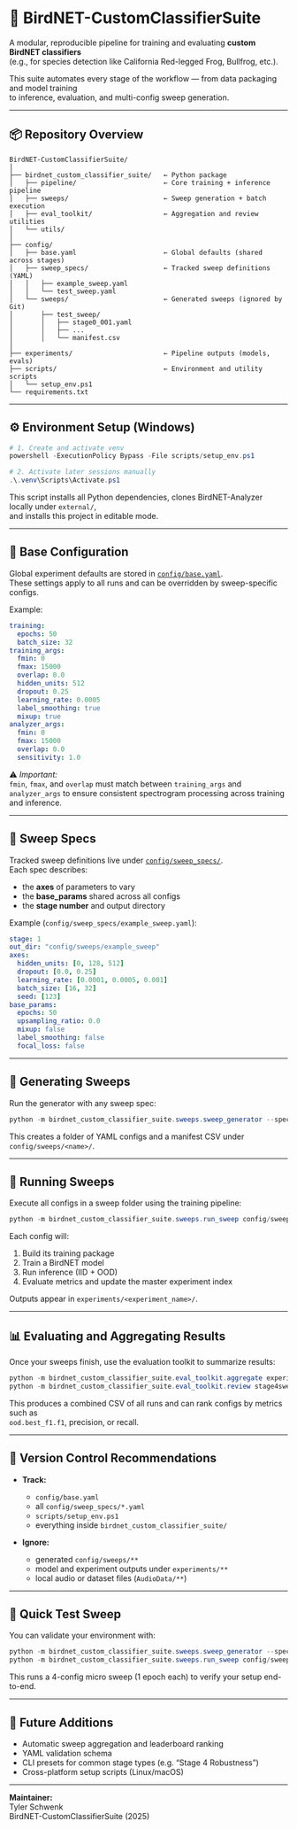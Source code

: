 # 🐸 BirdNET-CustomClassifierSuite

A modular, reproducible pipeline for training and evaluating **custom BirdNET classifiers**  
(e.g., for species detection like California Red-legged Frog, Bullfrog, etc.).

This suite automates every stage of the workflow — from data packaging and model training  
to inference, evaluation, and multi-config sweep generation.

---

## 📦 Repository Overview

```
BirdNET-CustomClassifierSuite/
│
├── birdnet_custom_classifier_suite/   ← Python package
│   ├── pipeline/                      ← Core training + inference pipeline
│   ├── sweeps/                        ← Sweep generation + batch execution
│   ├── eval_toolkit/                  ← Aggregation and review utilities
│   └── utils/
│
├── config/
│   ├── base.yaml                      ← Global defaults (shared across stages)
│   ├── sweep_specs/                   ← Tracked sweep definitions (YAML)
│   │   ├── example_sweep.yaml
│   │   └── test_sweep.yaml
│   └── sweeps/                        ← Generated sweeps (ignored by Git)
│       ├── test_sweep/
│       │   ├── stage0_001.yaml
│       │   ├── ...
│       │   └── manifest.csv
│
├── experiments/                       ← Pipeline outputs (models, evals)
├── scripts/                           ← Environment and utility scripts
│   └── setup_env.ps1
└── requirements.txt
```

---

## ⚙️ Environment Setup (Windows)

```powershell
# 1. Create and activate venv
powershell -ExecutionPolicy Bypass -File scripts/setup_env.ps1

# 2. Activate later sessions manually
.\.venv\Scripts\Activate.ps1
```

This script installs all Python dependencies, clones BirdNET-Analyzer locally under `external/`,  
and installs this project in editable mode.

---

## 🧩 Base Configuration

Global experiment defaults are stored in [`config/base.yaml`](config/base.yaml).  
These settings apply to all runs and can be overridden by sweep-specific configs.

Example:

```yaml
training:
  epochs: 50
  batch_size: 32
training_args:
  fmin: 0
  fmax: 15000
  overlap: 0.0
  hidden_units: 512
  dropout: 0.25
  learning_rate: 0.0005
  label_smoothing: true
  mixup: true
analyzer_args:
  fmin: 0
  fmax: 15000
  overlap: 0.0
  sensitivity: 1.0
```

⚠️ *Important:*  
`fmin`, `fmax`, and `overlap` must match between `training_args` and `analyzer_args`
to ensure consistent spectrogram processing across training and inference.

---

## 🧮 Sweep Specs

Tracked sweep definitions live under [`config/sweep_specs/`](config/sweep_specs/).  
Each spec describes:
- the **axes** of parameters to vary
- the **base_params** shared across all configs
- the **stage number** and output directory

Example (`config/sweep_specs/example_sweep.yaml`):

```yaml
stage: 1
out_dir: "config/sweeps/example_sweep"
axes:
  hidden_units: [0, 128, 512]
  dropout: [0.0, 0.25]
  learning_rate: [0.0001, 0.0005, 0.001]
  batch_size: [16, 32]
  seed: [123]
base_params:
  epochs: 50
  upsampling_ratio: 0.0
  mixup: false
  label_smoothing: false
  focal_loss: false
```

---

## 🚀 Generating Sweeps

Run the generator with any sweep spec:

```powershell
python -m birdnet_custom_classifier_suite.sweeps.sweep_generator --spec config/sweep_specs/example_sweep.yaml
```

This creates a folder of YAML configs and a manifest CSV under `config/sweeps/<name>/`.

---

## 🧠 Running Sweeps

Execute all configs in a sweep folder using the training pipeline:

```powershell
python -m birdnet_custom_classifier_suite.sweeps.run_sweep config/sweeps/example_sweep --base-config config/base.yaml --verbose
```

Each config will:
1. Build its training package
2. Train a BirdNET model
3. Run inference (IID + OOD)
4. Evaluate metrics and update the master experiment index

Outputs appear in `experiments/<experiment_name>/`.

---

## 📊 Evaluating and Aggregating Results

Once your sweeps finish, use the evaluation toolkit to summarize results:

```powershell
python -m birdnet_custom_classifier_suite.eval_toolkit.aggregate experiments/ --out stage4sweep.csv
python -m birdnet_custom_classifier_suite.eval_toolkit.review stage4sweep.csv
```

This produces a combined CSV of all runs and can rank configs by metrics such as  
`ood.best_f1.f1`, precision, or recall.

---

## 🧾 Version Control Recommendations

- **Track:**  
  - `config/base.yaml`  
  - all `config/sweep_specs/*.yaml`  
  - `scripts/setup_env.ps1`  
  - everything inside `birdnet_custom_classifier_suite/`

- **Ignore:**  
  - generated `config/sweeps/**`  
  - model and experiment outputs under `experiments/**`  
  - local audio or dataset files (`AudioData/**`)

---

## 🧪 Quick Test Sweep

You can validate your environment with:

```powershell
python -m birdnet_custom_classifier_suite.sweeps.sweep_generator --spec config/sweep_specs/test_sweep.yaml
python -m birdnet_custom_classifier_suite.sweeps.run_sweep config/sweeps/test_sweep --base-config config/base.yaml --verbose
```

This runs a 4-config micro sweep (1 epoch each) to verify your setup end-to-end.

---

## 🧩 Future Additions
- Automatic sweep aggregation and leaderboard ranking  
- YAML validation schema  
- CLI presets for common stage types (e.g. “Stage 4 Robustness”)  
- Cross-platform setup scripts (Linux/macOS)

---

**Maintainer:**  
Tyler Schwenk  
BirdNET-CustomClassifierSuite (2025)
